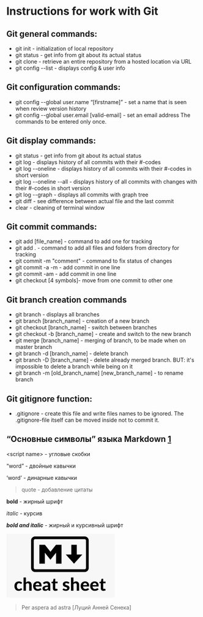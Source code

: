 # Instructions for work with Git

## Git general commands:

- git init - initialization of local repository
- git status - get info from git about its actual status
- git clone - retrieve an entire repository from a hosted location via URL
- git config --list - displays config & user info
## Git configuration commands:

* git config --global user.name “[firstname]” - set a name that is seen when review version history
* git config --global user.email [valid-email] - set an email address
The commands to be entered only once.
## Git display commands:

- git status - get info from git about its actual status
- git log - displays history of all commits with their #-codes
- git log --oneline - displays history of all commits with their #-codes in short version
- git log --oneline --all - displays history of all commits with changes with their #-codes in short version
- git log --graph - displays all commits with graph tree
- git diff - see difference between actual file and the last commit 
- clear - cleaning of terminal window
## Git commit commands:

- git add [file_name] - command to add one for tracking
- git add . - command to add all files and folders from directory for tracking
- git commit -m "comment" - command to fix status of changes
- git commit -a -m - add commit in one line
- git commit -am - add commit in one line
- git checkout [4 symbols]- move from one commit to other one
## Git branch creation commands

* git branch - displays all branches
* git branch [branch_name] - creation of a new branch
* git checkout [branch_name] - switch between branches
* git checkout -b [branch_name] - create and switch to the new branch
* git merge [branch_name] - merging of branch, to be made when on master branch
* git branch -d [branch_name] - delete branch
* git branch -D [branch_name] - delete already merged branch. BUT: it's impossible to delete a branch while being on it
* git branch -m [old_branch_name] [new_branch_name] - to rename branch
## Git gitignore function:

- .gitignore - create this file and write files names to be ignored. The .gitignore-file itself can be moved inside not to commit it.


## &#8220;Основные символы&#8221; языка Markdown [1]

&lt;script name&gt; - угловые скобки

&#8220;word&#8221; - двойные кавычки

&#8216;word&#8217; - динарные кавычки

> quote - добавление цитаты

**bold** - жирный шрифт

*italic* - курсив

***bold and italic*** - жирный и курсивный шрифт

[1]: https://learn.microsoft.com/ru-ru/contribute/markdown-reference

![markdown_icon](/markdown_icon.png)

> Per aspera ad astra [Луций Анней Сенека] 